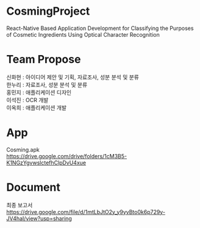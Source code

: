 # CosmingProject
React-Native Based Application Development for Classifying the Purposes of Cosmetic Ingredients Using Optical Character Recognition

# Team Propose
신화현 : 아이디어 제안 및 기획, 자료조사, 성분 분석 및 분류<br/>
한누리 : 자료조사, 성분 분석 및 분류<br/>
홍민지 : 애플리케이션 디자인<br/>
이석진 : OCR 개발<br/>
이옥희 : 애플리케이션 개발<br/>

# App
Cosming.apk<br/>
https://drive.google.com/drive/folders/1cM3B5-K1NGzYgvwslctefhClpDvU4xue<br/>

# Document
최종 보고서<br/>
https://drive.google.com/file/d/1mtLbJtO2y_y9yvBto0k6p729y-JV4haI/view?usp=sharing<br/>
